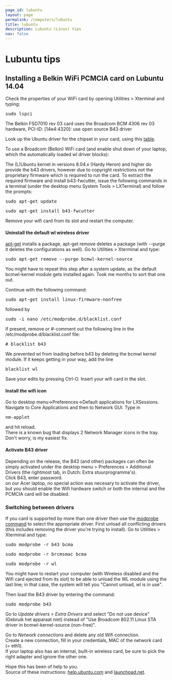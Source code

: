 ```yaml
---
page_id: lubuntu
layout: page
permalink: /computers/lubuntu
title: lubuntu
description: Lubuntu (Linux) tips
nav: false
---
```


<h1 class="superkop">Lubuntu tips</h1>

<h2>Installing a Belkin WiFi PCMCIA card on Lubuntu 14.04</h2>

<p>Check the properties of your WiFi card by opening Utilities > Xterminal and typing:</p>
<pre>sudo lspci</pre>
<p>The Belkin FSD7010 rev 03 card uses the Broadcom BCM 4306 rev 03 hardware, PCI-ID: [14e4:4320]: use open source B43 driver</p>
<p>Look up the Ubuntu driver for the chipset in your card, using this <a href="https://help.ubuntu.com/community/HardwareSupportComponentsWirelessNetworkCardsBelkin#PCMCIA">table</a>.
</p>

<p>To use a Broadcom (Belkin) WiFi card (and enable shut down of your laptop, which the automatically loaded wl driver blocks):</p>

<p>The (L)Ubuntu kernel in versions 8.04.x (Hardy Heron) and higher do provide the b43 drivers, however due to copyright restrictions not the proprietary firmware which is required to run the card. To extract the required firmware and install b43-fwcutter, issue the following commands in a terminal (under the desktop menu System Tools > LXTerminal) and follow the prompts:</p>
<pre>sudo apt-get update</pre>
<pre>sudo apt-get install b43-fwcutter</pre>
<p>Remove your wifi card from its slot and restart the computer.</p>

<h4>Uninstall the default <strong>wl</strong> wireless driver</h4>
<p><a href="https://help.ubuntu.com/community/AptGet/Howto">apt-get</a> installs a package, apt-get remove deletes a package (with --purge it deletes the configurations as well).
Go to Utilities > Xterminal and type:</p>
<pre>sudo apt-get remove --purge bcmwl-kernel-source</pre>
<p>You might have to repeat this step after a system update, as the default bcmwl-kernel module gets installed again. Took me months to sort that one out.</p>
<p>Continue with the following command:</p>
<pre>sudo apt-get install linux-firmware-nonfree</pre>
<p>followed by</p>
<pre>sudo -i nano /etc/modprobe.d/blacklist.conf</pre>
<p>If present, remove or #-comment out the following line in the /etc/modprobe.d/blacklist.conf file:</p>
<pre># blacklist b43</pre>
<p>We prevented wl from loading before b43 by deleting the bcmwl kernel module. If it keeps getting in your way, add the line</p>
<pre>blacklist wl</pre>
<p>Save your edits by pressing Ctrl-O. Insert your wifi card in the slot.</p>

<h4>Install the wifi icon</h4>
<p>Go to desktop menu->Preferences->Default applications for LXSessions. Navigate to Core Applications and then to Network GUI. Type in </p><pre>nm-applet</pre>
<p>and hit reload.<br>
There is a known bug that displays 2 Network Manager icons in the tray. Don't worry, is my easiest fix.</p>

<h4>Activate B43 driver</h4>
<p>Depending on the release, the B43 (and other) packages can often be simply activated under the desktop menu > Preferences > Additional Drivers (the rightmost tab, in Dutch: Extra stuurprogramma's).<br>
Click B43, enter password.<br>
on our Acer laptop, no special action was necesary to activate the driver, but you should enable the Wifi hardware switch or both the internal and the PCMCIA card will be disabled.</p>

<h3>Switching between drivers</h3>
<p>If you card is supported by more than one driver then use the <a href="https://en.wikipedia.org/wiki/Modprobe">modprobe command</a> to select the appropriate driver. First unload all conflicting drivers (this includes removing the driver you're trying to install). Go to Utilities > Xterminal and type:</p>
<pre>sudo modprobe -r b43 bcma</pre>
<pre>sudo modprobe -r brcmsmac bcma</pre>
<pre>sudo modprobe -r wl</pre>
<p>You might have to restart your computer (with Wireless disabled and the Wifi card ejected from its slot) to be able to unload the WL module using the last line; in that case, the system will tell you &quot;Cannot unload, wl is in use&quot;.</p>

<p>Then load the B43 driver by entering the command:</p>
<pre>sudo modprobe b43</pre>

<p>Go to <em>Update drivers</em> > <em>Extra Drivers</em> and select &quot;Do not use device&quot; (Gebruik het apparaat niet) instead of "Use Broadcom 802.11 Linux STA driver in bcmwl-kernel-source (non-free)".</p>

Go to <em>Network connections</em> and delete any old Wifi connection.<br>
Create a new connection, fill in your credentials, MAC of the network card (= eth1).<br>
If your laptop also has an internal, built-in wireless card, be sure to pick the right adapter and ignore the other one.

Hope this has been of help to you.<br>
Source of these instructions: <a href ="https://help.ubuntu.com/community/WifiDocs/Driver/bcm43xx">help.ubuntu.com</a> and <a href="https://launchpad.net/ubuntu/+source/b43-fwcutter">launchpad.net</a>.
